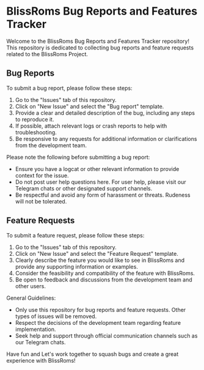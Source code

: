# BlissRoms Bug Reports and Features Tracker

Welcome to the BlissRoms Bug Reports and Features Tracker repository! This repository is dedicated to collecting bug reports and feature requests related to the BlissRoms Project.

## Bug Reports

To submit a bug report, please follow these steps:
1. Go to the "Issues" tab of this repository.
2. Click on "New Issue" and select the "Bug report" template.
3. Provide a clear and detailed description of the bug, including any steps to reproduce it.
4. If possible, attach relevant logs or crash reports to help with troubleshooting.
5. Be responsive to any requests for additional information or clarifications from the development team.

Please note the following before submitting a bug report:
- Ensure you have a logcat or other relevant information to provide context for the issue.
- Do not post user help questions here. For user help, please visit our Telegram chats or other designated support channels.
- Be respectful and avoid any form of harassment or threats. Rudeness will not be tolerated.

## Feature Requests

To submit a feature request, please follow these steps:
1. Go to the "Issues" tab of this repository.
2. Click on "New Issue" and select the "Feature Request" template.
3. Clearly describe the feature you would like to see in BlissRoms and provide any supporting information or examples.
4. Consider the feasibility and compatibility of the feature with BlissRoms.
5. Be open to feedback and discussions from the development team and other users.

General Guidelines:
- Only use this repository for bug reports and feature requests. Other types of issues will be removed.
- Respect the decisions of the development team regarding feature implementation.
- Seek help and support through official communication channels such as our Telegram chats.

Have fun and Let's work together to squash bugs and create a great experience with BlissRoms!
